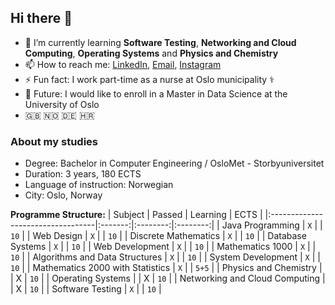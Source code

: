 ## Hi there 👋


- 🌱 I’m currently learning **Software Testing**, **Networking and Cloud Computing**, **Operating Systems** and **Physics and Chemistry**
- 📫 How to reach me: [LinkedIn](https://www.linkedin.com/in/aleksandarperendic/ "LinkedIn - Aleksandar Perendic "), [Email](mailto:sasaperendic@live.com?subject=[GitHub]%20Contact%20form), [Instagram](https://www.instagram.com/aleksanderp7 "Instagram - Aleksandar Perendic ")
- ⚡ Fun fact: I work part-time as a nurse at Oslo municipality ⚕️
- 🔭 Future: I would like to enroll in a Master in Data Science at the University of Oslo
-  🇬🇧 🇳🇴 🇩🇪 🇭🇷

### About my studies
-  Degree: Bachelor in Computer Engineering / OsloMet - Storbyuniversitet
-  Duration: 3 years, 180 ECTS
-  Language of instruction: Norwegian
-  City: Oslo, Norway

**Programme Structure:**
| Subject                           | Passed  | Learning | ECTS     |
|:----------------------------------|:-------:|:--------:|:--------:|
| Java Programming                  |   `X`   |          |   `10`   |
| Web Design                        |   `X`   |          |   `10`   |
| Discrete Mathematics              |   `X`   |          |   `10`   |
| Database Systems                  |   `X`   |          |   `10`   |
| Web Development                   |   `X`   |          |   `10`   |
| Mathematics 1000                  |   `X`   |          |   `10`   |
| Algorithms and Data Structures    |   `X`   |          |   `10`   |
| System Development                |   `X`   |          |   `10`   |
| Mathematics 2000 with Statistics  |   `X`   |          |   `5+5`  |
| Physics and Chemistry             |         |     X    |   `10`   |
| Operating Systems                 |         |     X    |   `10`   |
| Networking and Cloud Computing    |         |     X    |   `10`   |
| Software Testing                  |   `X`   |          |   `10`   |



<!-- 
- 🔭 I’m currently working on ...
- 🌱 I’m currently learning **Algorithms and data structure** and **System development**
- 👯 I’m looking to collaborate on ...
- 🤔 I’m looking for help with ...
- 💬 Ask me about ...
- 😄 Pronouns: ...
--!>
